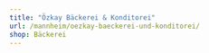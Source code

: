 ```yaml
---
title: "Özkay Bäckerei & Konditorei"
url: /mannheim/oezkay-baeckerei-und-konditorei/
shop: Bäckerei
---
```

